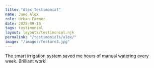 ```yaml
---
title: "Alex Testimonial"
name: Jane Alex
role: Urban Farmer
date: 2025-09-10
tags: testimonial
layout: layouts/testimonial.njk
permalink: "/testimonials/alex/"
image: "/images/feature3.jpg"
---
```


The smart irrigation system saved me hours of manual watering every week. Brilliant work!
